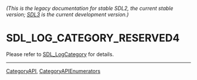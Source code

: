 ###### (This is the legacy documentation for stable SDL2, the current stable version; [SDL3](https://wiki.libsdl.org/SDL3/) is the current development version.)
# SDL_LOG_CATEGORY_RESERVED4

Please refer to [SDL_LogCategory](SDL_LogCategory) for details.

----
[CategoryAPI](CategoryAPI), [CategoryAPIEnumerators](CategoryAPIEnumerators)

